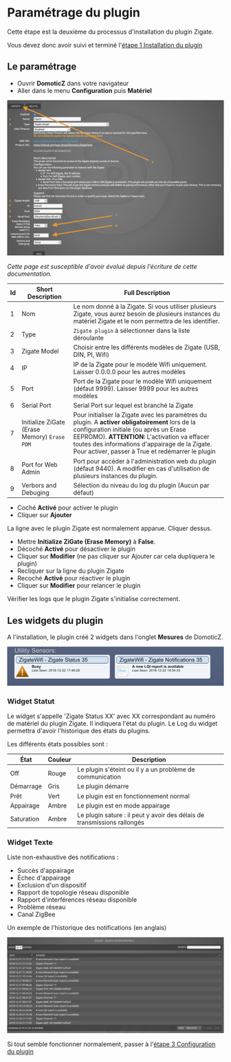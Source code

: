 # Paramétrage du plugin

Cette étape est la deuxième du processus d'installation du plugin Zigate.

Vous devez donc avoir suivi et terminé l'[étape 1 Installation du plugin](Plugin_Installation.md)



## Le paramétrage

* Ouvrir __DomoticZ__ dans votre navigateur
* Aller dans le menu __Configuration__ puis __Matériel__

![Domoticz Hardware Menu for Plugin](../Images/DzMenu.png)

*Cette page est susceptible d'avoir évolué depuis l'écriture de cette documentation.*



| Id | Short Description    | Full Description |
| -- | -------------------- | ---------------- |
| 1  | Nom                  | Le nom donné à la Zigate. Si vous utiliser plusieurs Zigate, vous aurez besoin de plusieurs instances du matériel Zigate et le nom permettra de les identifier.
| 2  | Type                 | `Zigate plugin` à sélectionner dans la liste déroulante |
| 3  | Zigate Model         | Choisir entre les différents modèles de Zigate (USB, DIN, PI, Wifi) |
| 4  | IP                   | IP de la Zigate pour le modèle Wifi uniquement. Laisser 0.0.0.0 pour les autres modèles |
| 5  | Port                 | Port de la Zigate pour le modèle Wifi uniquement (défaut 9999). Laisser 9999 pour les autres modèles |
| 6  | Serial Port          | Serial Port sur lequel est branché la Zigate |
| 7  | Initialize ZiGate (Erase Memory) `Erase PDM` | Pour initialiser la Zigate avec les paramètres du plugin. A __activer obligatoirement__ lors de la configuration initiale (ou après un Erase EEPROMO). __ATTENTION:__ L'activation va effacer toutes des informations d'appairage de la Zigate. Pour activer, passer à True et redémarrer le plugin |
| 8  | Port for Web Admin| Port pour accéder à l'administration web du plugin (défaut 9440). A modifier en cas d'utilisation de plusieurs instances du plugin. |
| 9  | Verbors and Debuging | Sélection du niveau du log du plugin (Aucun par défaut) |

* Coché __Activé__ pour activer le plugin
* Cliquer sur __Ajouter__

La ligne avec le plugin Zigate est normalement apparue. Cliquer dessus.

* Mettre __Initialize ZiGate (Erase Memory)__ à __False__.
* Décoché __Activé__ pour désactiver le plugin
* Cliquer sur __Modifier__ (ne pas cliquer sur Ajouter car cela dupliquera le plugin)
* Recliquer sur la ligne du plugin Zigate
* Recoché __Activé__ pour réactiver le plugin
* Cliquer sur __Modifier__ pour relancer le plugin

Vérifier les logs que le plugin Zigate s'initialise correctement.


## Les widgets du plugin

A l'installation, le plugin créé 2 widgets dans l'onglet __Mesures__ de DomoticZ. 

![Administration Widgets](../Images/Widgets_Admin.png)

### Widget Statut

Le widget s'appelle 'Zigate Status XX' avec XX correspondant au numéro de matériel du plugin Zigate. Il indiquera l'état du plugin. Le Log du widget permettra d'avoir l'historique des états du plugins.

Les différents états possibles sont :

| État | Couleur | Description |
| ---- | ------- | ----------- |
| Off | Rouge | Le plugin s'éteint ou il y a un problème de communication |
| Démarrage | Gris | Le plugin démarre |
| Prêt | Vert | Le plugin est en fonctionnement normal |
| Appairage | Ambre | Le plugin est en mode appairage |
| Saturation | Ambre | Le plugin sature : il peut y avoir des délais de transmissions rallongés |


### Widget Texte

Liste non-exhaustive des notifications :

* Succès d'appairage
* Échec d'appairage
* Exclusion d'un dispositif
* Rapport de topologie réseau disponible
* Rapport d'interférences réseau disponible
* Problème réseau 
* Canal ZigBee

Un exemple de l'historique des notifications (en anglais)

![Notification Widgets](../Images/Widget_Notifications.png)


Si tout semble fonctionner normalement, passer à l'[étape 3 Configuration du plugin](Plugin_Configuration.md)
